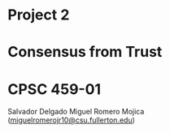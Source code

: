 ﻿# Project 2
# Consensus from Trust
# CPSC 459-01
Salvador Delgado
Miguel Romero Mojica (miguelromerojr10@csu.fullerton.edu)
